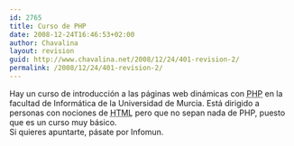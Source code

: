 ```yaml
---
id: 2765
title: Curso de PHP
date: 2008-12-24T16:46:53+02:00
author: Chavalina
layout: revision
guid: http://www.chavalina.net/2008/12/24/401-revision-2/
permalink: /2008/12/24/401-revision-2/
---
```

Hay un curso de introducci&oacute;n a las p&aacute;ginas web din&aacute;micas con <acronym title="Hypertext PreProcessor">PHP</acronym> en la facultad de Inform&aacute;tica de la Universidad de Murcia. Est&aacute; dirigido a personas con nociones de <acronym title="HyperText Markup Language">HTML</acronym> pero que no sepan nada de PHP, puesto que es un curso muy b&aacute;sico.  
Si quieres apuntarte, p&aacute;sate por Infomun.